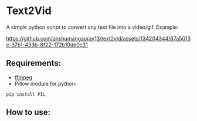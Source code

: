 # Text2Vid

A simple python script to convert any text file into a video/gif. Example:



https://github.com/anshumangaurav13/text2vid/assets/134204344/67a5013e-37b1-433b-8f22-172b10de0c31



## Requirements:
 - [ffmpeg](https://ffmpeg.org/)
 - Pillow module for python:
 ```
 pip install PIL
 ```


## How to use:
